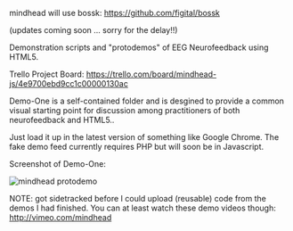 mindhead will use bossk: https://github.com/figital/bossk

(updates coming soon ... sorry for the delay!!)

Demonstration scripts and "protodemos" of EEG Neurofeedback using HTML5.

Trello Project Board: https://trello.com/board/mindhead-js/4e9700ebd9cc1c00000130ac

Demo-One is a self-contained folder and is desgined to provide a common visual starting point for discussion among practitioners of both neurofeedback and HTML5..

Just load it up in the latest version of something like Google Chrome. The fake demo feed currently requires PHP but will soon be in Javascript.

Screenshot of Demo-One:

![mindhead protodemo](http://farm7.static.flickr.com/6161/6213797373_d010b8ae98.jpg)

NOTE: got sidetracked before I could upload (reusable) code from the demos I had finished. You can at least watch these demo videos though: http://vimeo.com/mindhead

